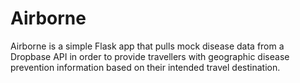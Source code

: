 # Airborne

Airborne is a simple Flask app that pulls mock disease data from a Dropbase API in order to provide travellers with geographic disease prevention information based on their intended travel destination.
